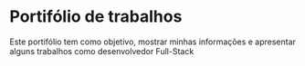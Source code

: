 # Portifólio de trabalhos
Este portifólio tem como objetivo, mostrar minhas informações e apresentar alguns trabalhos como desenvolvedor Full-Stack